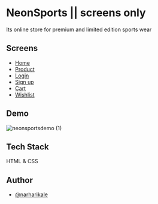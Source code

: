# NeonSports || screens only
 Its online store for premium and limited edition sports wear 

## Screens

- [Home](https://neonsports.netlify.app/index.html)
- [Product](https://neonsports.netlify.app/index.html)
- [Login](https://neonsports.netlify.app/pages/auth/login.html)
- [Sign up](https://neonsports.netlify.app/pages/auth/signup.html)
- [Cart](https://neonsports.netlify.app/pages/cart/cart.html)
- [Wishlist](https://neonsports.netlify.app/pages/wishlist/wishlist.html)


## Demo
![neonsportsdemo (1)](https://user-images.githubusercontent.com/71428794/154924516-73ea6d89-9dda-4f29-bef1-cdedfc83120e.gif)



## Tech Stack


HTML & CSS

## Author

- [@narharikale](https://github.com/narharikale)
